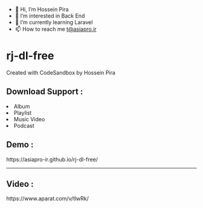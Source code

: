 - 👋 Hi, I’m Hossein Pira
- 👀 I’m interested in Back End
- 🌱 I’m currently learning Laravel
- 📫 How to reach me t@asiapro.ir

# rj-dl-free
Created with CodeSandbox by Hossein Pira

<h2>Download Support :</h2>
<li>Album</li>
<li>Playlist</li>
<li>Music Video</li>
<li>Podcast</li>

<h2>Demo :</h2>
https://asiapro-ir.github.io/rj-dl-free/
<hr>
<h2>Video :</h2>
https://www.aparat.com/v/tlwRk/
